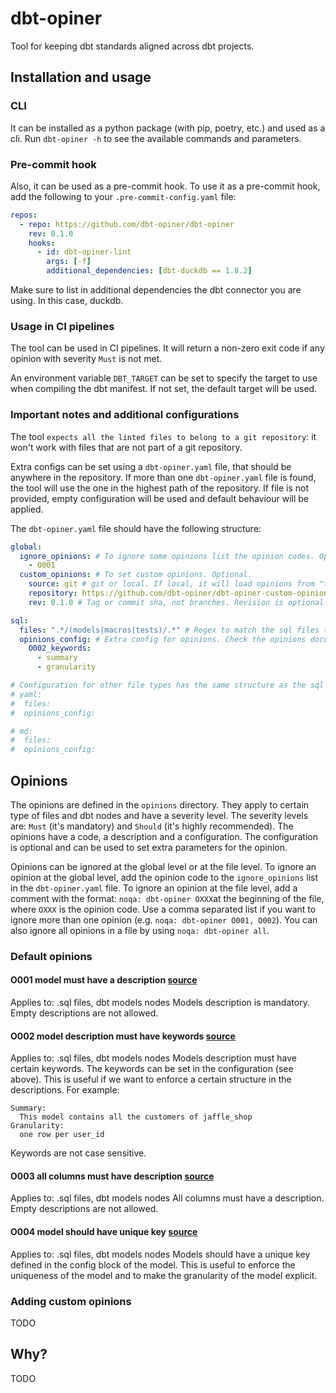 # dbt-opiner
Tool for keeping dbt standards aligned across dbt projects.

## Installation and usage

### CLI
It can be installed as a python package (with pip, poetry, etc.) and used as a cli. Run `dbt-opiner -h` to see the available commands and parameters.

### Pre-commit hook
Also, it can be used as a pre-commit hook. To use it as a pre-commit hook, add the following to your `.pre-commit-config.yaml` file:

```yaml
repos:
  - repo: https://github.com/dbt-opiner/dbt-opiner
    rev: 0.1.0
    hooks:
      - id: dbt-opiner-lint
        args: [-f]
        additional_dependencies: [dbt-duckdb == 1.8.2]
```

Make sure to list in additional dependencies the dbt connector you are using. In this case, duckdb.

### Usage in CI pipelines
The tool can be used in CI pipelines. It will return a non-zero exit code if any opinion with severity `Must` is not met.

An environment variable `DBT_TARGET` can be set to specify the target to use when compiling the dbt manifest. If not set, the default target will be used.


### Important notes and additional configurations
The tool `expects all the linted files to belong to a git repository`: it won't work with files that are not part of a git repository.

Extra configs can be set using a `dbt-opiner.yaml` file, that should be anywhere in the repository.
If more than one `dbt-opiner.yaml` file is found, the tool will use the one in the highest path of the repository. If file is not provided, empty configuration will be used and default behaviour will be applied.

The `dbt-opiner.yaml` file should have the following structure:

```yaml
global:
  ignore_opinions: # To ignore some opinions list the opinion codes. Optional.
    - O001
  custom_opinions: # To set custom opinions. Optional.
    source: git # git or local. If local, it will load opinions from "the directory where this config file is"/custom_opinion/ directory.
    repository: https://github.com/dbt-opiner/dbt-opiner-custom-opinions.git # Only required if the source is git. TODO: Add support for private repositories.
    rev: 0.1.0 # Tag or commit sha, not branches. Revision is optional but encouraged. If not provided default main branch will be used.

sql:
  files: ".*/(models|macros|tests)/.*" # Regex to match the sql files to lint. Optional.
  opinions_config: # Extra config for opinions. Check the opinions documentation for more info.
    O002_keywords:
      - summary
      - granularity

# Configuration for other file types has the same structure as the sql configuration.
# yaml:
#  files:
#  opinions_config:

# md:
#  files:
#  opinions_config:

```

## Opinions
The opinions are defined in the `opinions` directory. They apply to certain type of files and dbt nodes and have a severity level. The severity levels are: `Must` (it's mandatory) and `Should` (it's highly recommended). The opinions have a code, a description and a configuration. The configuration is optional and can be used to set extra parameters for the opinion.

Opinions can be ignored at the global level or at the file level.
To ignore an opinion at the global level, add the opinion code to the `ignore_opinions` list in the `dbt-opiner.yaml` file.
To ignore an opinion at the file level, add a comment with the format: `noqa: dbt-opiner OXXX`at the beginning of the file, where `OXXX` is the opinion code. Use a comma separated list if you want to ignore more than one opinion (e.g. `noqa: dbt-opiner O001, O002`). You can also ignore all opinions in a file by using `noqa: dbt-opiner all`.

### Default opinions

#### **O001 model must have a description** [source](https://github.com/dbt-opiner/dbt-opiner/blob/main/dbt_opiner/opinions/O001_model_must_have_description.py)
Applies to: .sql files, dbt models nodes
Models description is mandatory. Empty descriptions are not allowed.

#### **O002 model description must have keywords** [source](https://github.com/dbt-opiner/dbt-opiner/blob/main/dbt_opiner/opinions/O002_model_description_must_have_keywords.py)
Applies to: .sql files, dbt models nodes
Models description must have certain keywords. The keywords can be set in the configuration (see above).
This is useful if we want to enforce a certain structure in the descriptions. For example:

```
Summary:
  This model contains all the customers of jaffle_shop
Granularity:
  one row per user_id
```

Keywords are not case sensitive.

#### **O003 all columns must have description** [source](https://github.com/dbt-opiner/dbt-opiner/blob/main/dbt_opiner/opinions/O003_all_columns_must_have_description.py)
Applies to: .sql files, dbt models nodes
All columns must have a description. Empty descriptions are not allowed.

#### **O004 model should have unique key** [source](https://github.com/dbt-opiner/dbt-opiner/blob/main/dbt_opiner/opinions/O004_model_should_have_unique_key.py)
Applies to: .sql files, dbt models nodes
Models should have a unique key defined in the config block of the model. This is useful to enforce the uniqueness of the model and to make the granularity of the model explicit.

### Adding custom opinions
TODO

## Why?
TODO
